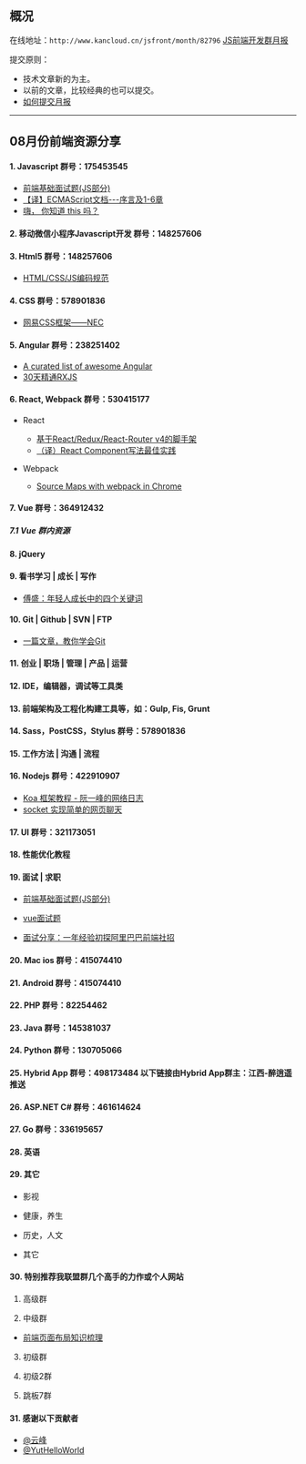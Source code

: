 ## 概况

在线地址：`http://www.kancloud.cn/jsfront/month/82796` [JS前端开发群月报](http://www.kancloud.cn/jsfront/month/82796)


提交原则：

- 技术文章新的为主。
- 以前的文章，比较经典的也可以提交。
- [如何提交月报](http://www.kancloud.cn/jsfront/month/227309)

---


## 08月份前端资源分享
#### 1. Javascript   群号：175453545

- [前端基础面试题(JS部分)](https://zhuanlan.zhihu.com/p/28428367)
- [【译】ECMAScript文档---序言及1-6章](https://zhuanlan.zhihu.com/p/28334237)
- [嗨， 你知道 this 吗？](https://juejin.im/post/5995c7a76fb9a0247a60c407)

#### 2. 移动微信小程序Javascript开发 群号：148257606

#### 3. Html5 群号：148257606
- [HTML/CSS/JS编码规范](https://juejin.im/post/599ececb5188252423583c27)
#### 4. CSS  群号：578901836

- [网易CSS框架——NEC](http://nec.netease.com/)

#### 5. Angular 群号：238251402
- [A curated list of awesome Angular](https://github.com/AngularClass/awesome-angular)
- [30天精通RXJS](https://github.com/ShaofeiZi/30-days-proficient-in-rxjs)

#### 6. React, Webpack 群号：530415177
- React  
    - [基于React/Redux/React-Router v4的脚手架](https://github.com/YutHelloWorld/vortex-react)  
    - [（译）React Component写法最佳实践](https://github.com/YutHelloWorld/Blog/issues/7)

- Webpack
    - [Source Maps with webpack in Chrome](http://erikaybar.name/webpack-source-maps-in-chrome/)


#### 7. Vue 群号：364912432

##### 7.1 Vue 群内资源

#### 8. jQuery

#### 9. 看书学习 | 成长 | 写作
- [傅盛：年轻人成长中的四个关键词](https://mp.weixin.qq.com/s?__biz=MjM5NjgzMzkwMQ==&mid=2653646369&idx=1&sn=37cf5503a5c3c45c9880bf5874ea8244)

#### 10. Git | Github | SVN | FTP
- [一篇文章，教你学会Git](https://juejin.im/post/599e14875188251240632702)

#### 11. 创业 | 职场 | 管理 | 产品 | 运营

#### 12. IDE，编辑器，调试等工具类

#### 13. 前端架构及工程化构建工具等，如：Gulp, Fis, Grunt

#### 14. Sass，PostCSS，Stylus  群号：578901836

#### 15. 工作方法 | 沟通 | 流程

#### 16. Nodejs 群号：422910907

- [Koa 框架教程 - 阮一峰的网络日志 ](http://www.ruanyifeng.com/blog/2017/08/koa.html)
- [socket 实现简单的网页聊天 ](http://www.cnblogs.com/-walker/p/7459365.html)
        
#### 17. UI 群号：321173051

#### 18. 性能优化教程

#### 19. 面试 | 求职
- [前端基础面试题(JS部分)](https://zhuanlan.zhihu.com/p/28428367)
- [vue面试题](https://wenku.baidu.com/view/1e3cc8cb70fe910ef12d2af90242a8956becaacf.html)

- [面试分享：一年经验初探阿里巴巴前端社招](https://github.com/jawil/blog/issues/22)

#### 20. Mac ios 群号：415074410

#### 21. Android 群号：415074410

#### 22. PHP 群号：82254462

#### 23. Java 群号：145381037

#### 24. Python 群号：130705066

#### 25. Hybrid App 群号：498173484 以下链接由Hybrid App群主：江西-醉逍遥推送

#### 26. ASP.NET C# 群号：461614624

#### 27. Go 群号：336195657

#### 28. 英语

#### 29. 其它

- 影视


- 健康，养生


- 历史，人文


- 其它




#### 30. 特别推荐我联盟群几个高手的力作或个人网站

1. 高级群


2. 中级群
- [前端页面布局知识梳理](https://github.com/kyo4311/css-layout)

3. 初级群

4. 初级2群


5. 跳板7群


#### 31. 感谢以下贡献者

- [@云峰](https://github.com/wuyunfeng8)
- [@YutHelloWorld](https://github.com/yuthelloworld)
